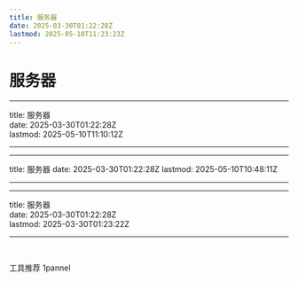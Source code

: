 ```yaml
---
title: 服务器
date: 2025-03-30T01:22:28Z
lastmod: 2025-05-10T11:23:23Z
---
```


# 服务器

---

title: 服务器  
date: 2025-03-30T01:22:28Z  
lastmod: 2025-05-10T11:10:12Z

---

---

title: 服务器
date: 2025-03-30T01:22:28Z
lastmod: 2025-05-10T10:48:11Z

---

---

title: 服务器  
date: 2025-03-30T01:22:28Z  
lastmod: 2025-03-30T01:23:22Z

---

‍

工具推荐 1pannel

‍

